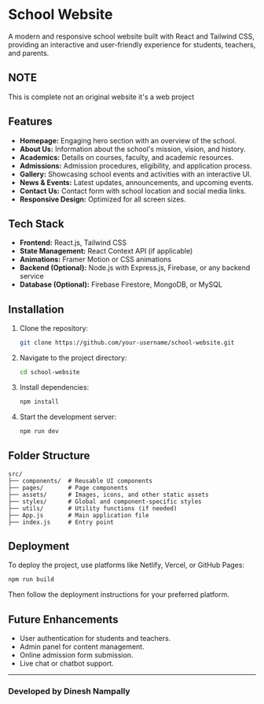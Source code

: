 # School Website

A modern and responsive school website built with React and Tailwind CSS, providing an interactive and user-friendly experience for students, teachers, and parents.

## NOTE
 This is complete not an original website it's a web project

## Features

- **Homepage:** Engaging hero section with an overview of the school.
- **About Us:** Information about the school's mission, vision, and history.
- **Academics:** Details on courses, faculty, and academic resources.
- **Admissions:** Admission procedures, eligibility, and application process.
- **Gallery:** Showcasing school events and activities with an interactive UI.
- **News & Events:** Latest updates, announcements, and upcoming events.
- **Contact Us:** Contact form with school location and social media links.
- **Responsive Design:** Optimized for all screen sizes.

## Tech Stack

- **Frontend:** React.js, Tailwind CSS
- **State Management:** React Context API (if applicable)
- **Animations:** Framer Motion or CSS animations
- **Backend (Optional):** Node.js with Express.js, Firebase, or any backend service
- **Database (Optional):** Firebase Firestore, MongoDB, or MySQL

## Installation

1. Clone the repository:
   ```sh
   git clone https://github.com/your-username/school-website.git
   ```
2. Navigate to the project directory:
   ```sh
   cd school-website
   ```
3. Install dependencies:
   ```sh
   npm install
   ```
4. Start the development server:
   ```sh
   npm run dev
   ```

## Folder Structure
```
src/
├── components/  # Reusable UI components
├── pages/       # Page components
├── assets/      # Images, icons, and other static assets
├── styles/      # Global and component-specific styles
├── utils/       # Utility functions (if needed)
├── App.js       # Main application file
├── index.js     # Entry point
```

## Deployment

To deploy the project, use platforms like Netlify, Vercel, or GitHub Pages:
```sh
npm run build
```
Then follow the deployment instructions for your preferred platform.

## Future Enhancements

- User authentication for students and teachers.
- Admin panel for content management.
- Online admission form submission.
- Live chat or chatbot support.


---
### Developed by Dinesh Nampally

